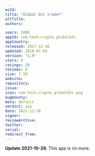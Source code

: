 ```yaml
---
wsId: 
title: "Global btc trader"
altTitle: 
authors:

users: 1000
appId: com.tech.crypto.globalbtc
appCountry: 
released: 2017-12-26
updated: 2018-07-03
version: "1.9"
stars: 4
ratings: 20
reviews: 8
size: 7.1M
website: 
repository: 
issue: 
icon: com.tech.crypto.globalbtc.png
bugbounty: 
meta: defunct
verdict: wip
date: 2021-11-10
signer: 
reviewArchive:
twitter: 
social:
redirect_from:
---
```


**Update 2021-10-26**: This app is no more.

